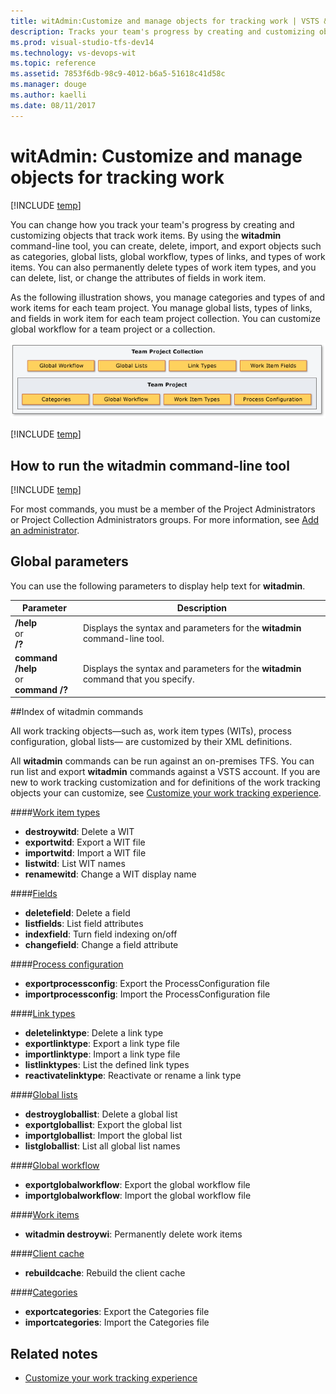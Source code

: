 ```yaml
---
title: witAdmin:Customize and manage objects for tracking work | VSTS & TFS
description: Tracks your team's progress by creating and customizing objects that track work items.
ms.prod: visual-studio-tfs-dev14
ms.technology: vs-devops-wit
ms.topic: reference
ms.assetid: 7853f6db-98c9-4012-b6a5-51618c41d58c
ms.manager: douge
ms.author: kaelli
ms.date: 08/11/2017
---
```



# witAdmin: Customize and manage objects for tracking work 

[!INCLUDE [temp](../../_shared/customization-witadmin-plus-version-header.md)]

You can change how you track your team's progress by creating and customizing objects that track work items. By using the **witadmin** command-line tool, you can create, delete, import, and export objects such as categories, global lists, global workflow, types of links, and types of work items. You can also permanently delete types of work item types, and you can delete, list, or change the attributes of fields in work item.  
  
As the following illustration shows, you manage categories and types of and work items for each team project. You manage global lists, types of links, and fields in work item for each team project collection. You can customize global workflow for a team project or a collection.  
  
![Work Item Tracking Objects](_img/pnt_wit_objects.png "PNT_WIT_Objects")  
  
[!INCLUDE [temp](../../_shared/process-editor.md)]


## How to run the witadmin command-line tool  

[!INCLUDE [temp](../../_shared/witadmin-run-tool.md)]  

For most commands, you must be a member of the Project Administrators or Project Collection Administrators groups. For more information, see [Add an administrator](../../../accounts/add-administrator-tfs.md).  

<a name="global"></a> 
## Global parameters  
 You can use the following parameters to display help text for **witadmin**.  
  
|Parameter|Description|  
|---------------|-----------------|  
|**/help**<br />or<br />**/?**|Displays the syntax and parameters for the **witadmin** command-line tool.|  
|**command /help**<br />or<br /> **command /?**|Displays the syntax and parameters for the **witadmin** command that you specify.|  

<a name="index"></a> 
##Index of witadmin commands  

All work tracking objects&mdash;such as, work item types (WITs), process configuration, global lists&mdash; are customized by their XML definitions.  

All **witadmin** commands can be run against an on-premises TFS. You can run list and export **witadmin** commands against a VSTS account. If you are new to work tracking customization and for definitions of the work tracking objects your can customize, see [Customize your work tracking experience](../../customize/customize-work.md). 

####[Work item types](witadmin-import-export-manage-wits.md)
  
- **destroywitd**: Delete a WIT   
- **exportwitd**: Export a WIT file  
- **importwitd**: Import a WIT file  
- **listwitd**:  List WIT names   
- **renamewitd**: Change a WIT display name    


####[Fields](manage-work-item-fields.md)</p>

- **deletefield**: Delete a field  
- **listfields**: List field attributes  
- **indexfield**: Turn field indexing on/off  
- **changefield**: Change a field attribute   

####[Process configuration](witadmin-import-export-process-configuration.md)</p>
  
- **exportprocessconfig**: Export the ProcessConfiguration file   
- **importprocessconfig**: Import the ProcessConfiguration file  

####[Link types](manage-link-types.md)</p>
  
- **deletelinktype**:  Delete a link type  
- **exportlinktype**:  Export a link type file   
- **importlinktype**:  Import a link type file  
- **listlinktypes**:  List the defined link types   
- **reactivatelinktype**: Reactivate or rename a link type   




####[Global lists](manage-global-lists-for-work-item-types.md)</p>
  
- **destroygloballist**: Delete a global list  
- **exportgloballist**: Export the global list  
- **importgloballist**: Import the global list  
- **listgloballist**: List all global list names   

  
####[Global workflow](witadmin-import-export-global-workflow.md)</p>

- **exportglobalworkflow**: Export the global workflow file  
- **importglobalworkflow**: Import the global workflow file   


####[Work items](remove-work-items-permanently.md) 

- **witadmin destroywi**: Permanently delete work items    


####[Client cache](rebuild-client-cache.md)</p>
  
- **rebuildcache**: Rebuild the client cache   


####[Categories](witadmin-import-export-categories.md)</p>
  
- **exportcategories**:  Export the Categories file   
- **importcategories**:  Import the Categories file      
  

## Related notes
-  [Customize your work tracking experience](../../customize/customize-work.md)   
 